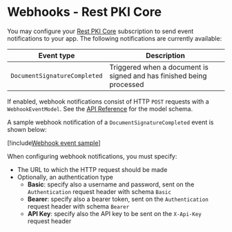 ﻿# Webhooks - Rest PKI Core

You may configure your [Rest PKI Core](../index.md) subscription to send event notifications to your app. The following notifications are currently available:

Event type                   | Description
---------------------------- | -----------
`DocumentSignatureCompleted` | Triggered when a document is signed and has finished being processed

If enabled, webhook notifications consist of HTTP `POST` requests with a `WebhookEventModel`. See the [API Reference](https://core-hml.pki.rest/swagger) for the model schema.

A sample webhook notification of a `DocumentSignatureCompleted` event is shown below:

[!include[Webhook event sample](../../../../../includes/rest-pki/core/webhook-event-sample.md)]

When configuring webhook notifications, you must specify:

* The URL to which the HTTP request should be made
* Optionally, an authentication type
  * **Basic**: specify also a username and password, sent on the `Authentication` request header with schema `Basic`
  * **Bearer**: specify also a bearer token, sent on the `Authentication` request header with schema `Bearer`
  * **API Key**: specify also the API key to be sent on the `X-Api-Key` request header
